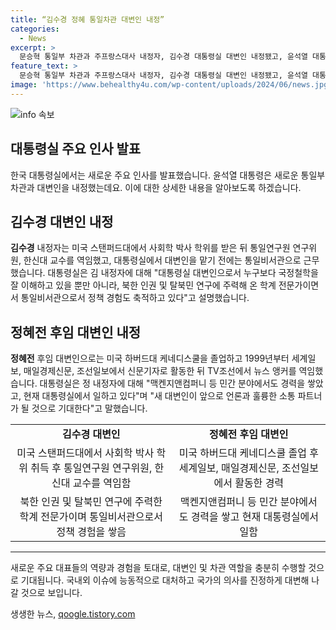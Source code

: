```yaml
---
title: “김수경 정혜 통일차관 대변인 내정”
categories:
  - News
excerpt: >
  문승혁 통일부 차관과 주프랑스대사 내정자, 김수경 대통령실 대변인 내정됐고, 윤석열 대통령은 정혜전 대통령실 홍보기획비서관실 선임행정관을 후임 대변인으로 내정했다. 김 내정자는 통일연구원 연구위원, 한신대 교수 출신으로, 북한 인권 및 탈북민 연구 전문가이자 통일정책 경험 보유. 정 내정자는 맥켄지앤컴퍼니 등 민간 분야 경력과 TV조선 뉴스 앵커 출신으로 소통 능력 기대된다.
feature_text: >
  문승혁 통일부 차관과 주프랑스대사 내정자, 김수경 대통령실 대변인 내정됐고, 윤석열 대통령은 정혜전 대통령실 홍보기획비서관실 선임행정관을 후임 대변인으로 내정했다. 김 내정자는 통일연구원 연구위원, 한신대 교수 출신으로, 북한 인권 및 탈북민 연구 전문가이자 통일정책 경험 보유. 정 내정자는 맥켄지앤컴퍼니 등 민간 분야 경력과 TV조선 뉴스 앵커 출신으로 소통 능력 기대된다.
image: 'https://www.behealthy4u.com/wp-content/uploads/2024/06/news.jpg'
---
```


<p><img src="https://www.behealthy4u.com/wp-content/uploads/2024/06/news.jpg" alt="info 속보" /></p>

<h2 data-ke-size="size26">대통령실 주요 인사 발표</h2>

<p data-ke-size="size16">한국 대통령실에서는 새로운 주요 인사를 발표했습니다. 윤석열 대통령은 새로운 통일부 차관과 대변인을 내정했는데요. 이에 대한 상세한 내용을 알아보도록 하겠습니다.</p>

<h2><b>김수경 대변인 내정</b></h2>

<p data-ke-size="size16"><b>김수경</b> 내정자는 미국 스탠퍼드대에서 사회학 박사 학위를 받은 뒤 통일연구원 연구위원, 한신대 교수를 역임했고, 대통령실에서 대변인을 맡기 전에는 통일비서관으로 근무했습니다. 대통령실은 김 내정자에 대해 "대통령실 대변인으로서 누구보다 국정철학을 잘 이해하고 있을 뿐만 아니라, 북한 인권 및 탈북민 연구에 주력해 온 학계 전문가이면서 통일비서관으로서 정책 경험도 축적하고 있다"고 설명했습니다.</p>

<h2><b>정혜전 후임 대변인 내정</b></h2>

<p data-ke-size="size16"><b>정혜전</b> 후임 대변인으로는 미국 하버드대 케네디스쿨을 졸업하고 1999년부터 세계일보, 매일경제신문, 조선일보에서 신문기자로 활동한 뒤 TV조선에서 뉴스 앵커를 역임했습니다. 대통령실은 정 내정자에 대해 "맥켄지앤컴퍼니 등 민간 분야에서도 경력을 쌓았고, 현재 대통령실에서 일하고 있다"며 "새 대변인이 앞으로 언론과 훌륭한 소통 파트너가 될 것으로 기대한다"고 말했습니다.</p>

<table>
  <tr>
    <td style="text-align: center; height: 17px;"><b>김수경 대변인</b></td>
    <td style="text-align: center; height: 17px;"><b>정혜전 후임 대변인</b></td>
  </tr>
  <tr>
    <td style="text-align: center; height: 17px;">미국 스탠퍼드대에서 사회학 박사 학위 취득 후 통일연구원 연구위원, 한신대 교수를 역임함</td>
    <td style="text-align: center; height: 17px;">미국 하버드대 케네디스쿨 졸업 후 세계일보, 매일경제신문, 조선일보에서 활동한 경력</td>
  </tr>
  <tr>
    <td style="text-align: center; height: 17px;">북한 인권 및 탈북민 연구에 주력한 학계 전문가이며 통일비서관으로서 정책 경험을 쌓음</td>
    <td style="text-align: center; height: 17px;">맥켄지앤컴퍼니 등 민간 분야에서도 경력을 쌓고 현재 대통령실에서 일함</td>
  </tr>
</table>

<hr>

<p data-ke-size="size16">새로운 주요 대표들의 역량과 경험을 토대로, 대변인 및 차관 역할을 충분히 수행할 것으로 기대됩니다. 국내외 이슈에 능동적으로 대처하고 국가의 의사를 진정하게 대변해 나갈 것으로 보입니다.</p>
생생한 뉴스, <a href="https://qoogle.tistory.com" rel="dofollow">qoogle.tistory.com</a>


